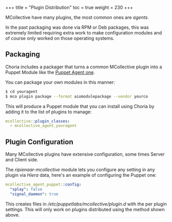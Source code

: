 +++
title = "Plugin Distribution"
toc = true
weight = 230
+++

MCollective have many plugins, the most common ones are _agents_.

In the past packaging was done via RPM or Deb packages, this was extremely limited requiring extra work to make configuration modules and of course only worked on those operating systems.

## Packaging

Choria includes a packager that turns a common MCollective plugin into a Puppet Module like the [Puppet Agent one](https://forge.puppet.com/ripienaar/mcollective_agent_puppet).

You can package your own modules in this manner:

```bash
$ cd youragent
$ mco plugin package --format aiomodulepackage --vendor yourco
```

This will produce a Puppet module that you can install using Choria by adding it to the list of plugins to manage:

```yaml
mcollective::plugin_classes:
  - mcollective_agent_youragent
```

## Plugin Configuration
Many MCollective plugins have extensive configuration, some times Server and Client side.

The _ripienaar-mcollective_ module lets you configure any setting in any plugin via _Hiera_ data, here's an example of configuring the Puppet one:

```yaml
mcollective_agent_puppet::config:
  "splay": false
  "signal_daemon": true
```

This creates files in _/etc/puppetlabs/mcollective/plugin.d_ with the per plugin settings.  This will only work on plugins distributed using the method shown above.

